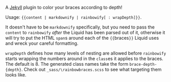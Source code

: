 A [Jekyll](https://github.com/jekyll/jekyll) plugin to color your braces according to depth!

Usage: `{{content | markdownify | rainbowify[ : wrapDepth]}}`.

It doesn't have to be `markdownify` specifically, but you need to pass the `content` to `rainbowify` *after* the Liquid has been parsed out of it, otherwise it will try to put the HTML `span`s around each of the `{{`braces`}}` Liquid uses and wreck your careful formatting.

`wrapDepth` defines how many levels of nesting are allowed before `rainbowify` starts wrapping the numbers around in the `class`es it applies to the braces. The default is 8. The generated class names take the form `brace-depth-{depth}`. Check out `_sass/\rainbowbraces.scss` to see what targeting them looks like.